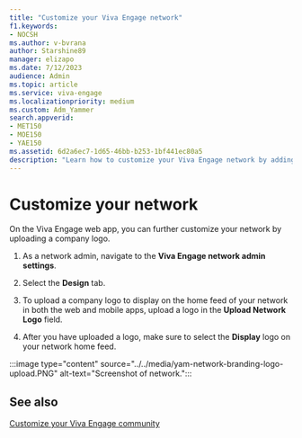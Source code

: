 ```yaml
---
title: "Customize your Viva Engage network"
f1.keywords:
- NOCSH
ms.author: v-bvrana
author: Starshine89
manager: elizapo
ms.date: 7/12/2023
audience: Admin
ms.topic: article
ms.service: viva-engage
ms.localizationpriority: medium
ms.custom: Adm_Yammer
search.appverid:
- MET150
- MOE150
- YAE150
ms.assetid: 6d2a6ec7-1d65-46bb-b253-1bf441ec80a5
description: "Learn how to customize your Viva Engage network by adding a logo."
---
```


# Customize your network

On the Viva Engage web app, you can further customize your network by uploading a company logo.

1. As a network admin, navigate to the **Viva Engage network admin settings**.

2. Select the **Design** tab.

3. To upload a company logo to display on the home feed of your network in both the web and mobile apps, upload a logo in the **Upload Network Logo** field.

4. After you have uploaded a logo, make sure to select the **Display** logo on your network home feed.

:::image type="content" source="../../media/yam-network-branding-logo-upload.PNG" alt-text="Screenshot of network.":::

## See also

[Customize your Viva Engage community](customize-your-community.md)
